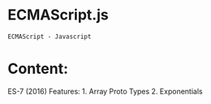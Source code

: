 # ECMAScript.js
    ECMAScript - Javascript

# Content:
ES-7 (2016) Features:
        1. Array Proto Types
        2. Exponentials